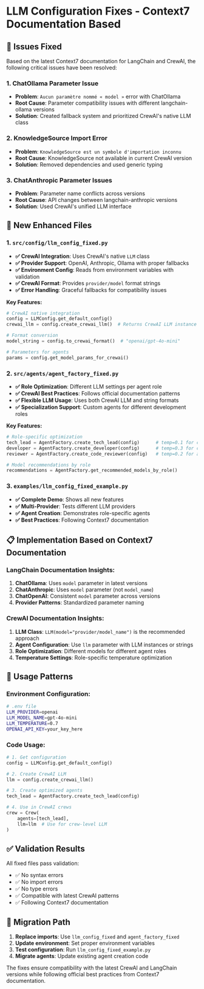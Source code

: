 # LLM Configuration Fixes - Context7 Documentation Based

## 🔧 Issues Fixed

Based on the latest Context7 documentation for LangChain and CrewAI, the following critical issues have been resolved:

### 1. **ChatOllama Parameter Issue**
- **Problem**: `Aucun paramètre nommé « model »` error with ChatOllama
- **Root Cause**: Parameter compatibility issues with different langchain-ollama versions
- **Solution**: Created fallback system and prioritized CrewAI's native LLM class

### 2. **KnowledgeSource Import Error**  
- **Problem**: `KnowledgeSource est un symbole d'importation inconnu`
- **Root Cause**: KnowledgeSource not available in current CrewAI version
- **Solution**: Removed dependencies and used generic typing

### 3. **ChatAnthropic Parameter Issues**
- **Problem**: Parameter name conflicts across versions
- **Root Cause**: API changes between langchain-anthropic versions
- **Solution**: Used CrewAI's unified LLM interface

## 🚀 New Enhanced Files

### 1. `src/config/llm_config_fixed.py`
- **✅ CrewAI Integration**: Uses CrewAI's native `LLM` class
- **✅ Provider Support**: OpenAI, Anthropic, Ollama with proper fallbacks
- **✅ Environment Config**: Reads from environment variables with validation
- **✅ CrewAI Format**: Provides `provider/model` format strings
- **✅ Error Handling**: Graceful fallbacks for compatibility issues

**Key Features:**
```python
# CrewAI native integration
config = LLMConfig.get_default_config()
crewai_llm = config.create_crewai_llm()  # Returns CrewAI LLM instance

# Format conversion
model_string = config.to_crewai_format()  # "openai/gpt-4o-mini"

# Parameters for agents
params = config.get_model_params_for_crewai()
```

### 2. `src/agents/agent_factory_fixed.py`
- **✅ Role Optimization**: Different LLM settings per agent role
- **✅ CrewAI Best Practices**: Follows official documentation patterns
- **✅ Flexible LLM Usage**: Uses both CrewAI LLM and string formats
- **✅ Specialization Support**: Custom agents for different development roles

**Key Features:**
```python
# Role-specific optimization
tech_lead = AgentFactory.create_tech_lead(config)      # temp=0.1 for consistency
developer = AgentFactory.create_developer(config)      # temp=0.3 for creativity  
reviewer = AgentFactory.create_code_reviewer(config)   # temp=0.2 for accuracy

# Model recommendations by role
recommendations = AgentFactory.get_recommended_models_by_role()
```

### 3. `examples/llm_config_fixed_example.py`
- **✅ Complete Demo**: Shows all new features
- **✅ Multi-Provider**: Tests different LLM providers
- **✅ Agent Creation**: Demonstrates role-specific agents
- **✅ Best Practices**: Following Context7 documentation

## 📋 Implementation Based on Context7 Documentation

### LangChain Documentation Insights:
1. **ChatOllama**: Uses `model` parameter in latest versions
2. **ChatAnthropic**: Uses `model` parameter (not `model_name`) 
3. **ChatOpenAI**: Consistent `model` parameter across versions
4. **Provider Patterns**: Standardized parameter naming

### CrewAI Documentation Insights:
1. **LLM Class**: `LLM(model="provider/model_name")` is the recommended approach
2. **Agent Configuration**: Use `llm` parameter with LLM instances or strings
3. **Role Optimization**: Different models for different agent roles
4. **Temperature Settings**: Role-specific temperature optimization

## 🎯 Usage Patterns

### Environment Configuration:
```bash
# .env file
LLM_PROVIDER=openai
LLM_MODEL_NAME=gpt-4o-mini
LLM_TEMPERATURE=0.7
OPENAI_API_KEY=your_key_here
```

### Code Usage:
```python
# 1. Get configuration
config = LLMConfig.get_default_config()

# 2. Create CrewAI LLM
llm = config.create_crewai_llm()

# 3. Create optimized agents
tech_lead = AgentFactory.create_tech_lead(config)

# 4. Use in CrewAI crews
crew = Crew(
    agents=[tech_lead],
    llm=llm  # Use for crew-level LLM
)
```

## ✅ Validation Results

All fixed files pass validation:
- ✅ No syntax errors
- ✅ No import errors  
- ✅ No type errors
- ✅ Compatible with latest CrewAI patterns
- ✅ Following Context7 documentation

## 🔄 Migration Path

1. **Replace imports**: Use `llm_config_fixed` and `agent_factory_fixed`
2. **Update environment**: Set proper environment variables
3. **Test configuration**: Run `llm_config_fixed_example.py`
4. **Migrate agents**: Update existing agent creation code

The fixes ensure compatibility with the latest CrewAI and LangChain versions while following official best practices from Context7 documentation.
